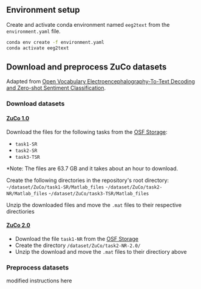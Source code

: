 ## Environment setup

Create and activate conda environment named ```eeg2text``` from the ```environment.yaml``` file.
```sh
conda env create -f environment.yaml
conda activate eeg2text
```

## Download and preprocess ZuCo datasets

Adapted from [Open Vocabulary Electroencephalography-To-Text Decoding and Zero-shot Sentiment Classification](https://github.com/MikeWangWZHL/EEG-To-Text).

### Download datasets

#### [ZuCo 1.0](https://osf.io/q3zws/)
Download the files for the following tasks from the [OSF Storage](https://osf.io/q3zws/files/osfstorage):
- `task1-SR`
- `task2-SR`
- `task3-TSR`

*Note: The files are 63.7 GB and it takes about an hour to download.

Create the following directories in the repository's root directory:
-`/dataset/ZuCo/task1-SR/Matlab_files`
-`/dataset/ZuCo/task2-NR/Matlab_files`
-`/dataset/ZuCo/task3-TSR/Matlab_files`

Unzip the downloaded files and move the `.mat` files to their respective directiories

#### [ZuCo 2.0](https://osf.io/2urht/)
- Download the file `task1-NR` from the [OSF Storage](https://osf.io/2urht/files/)
- Create the directory `/dataset/ZuCo/task2-NR-2.0/`
- Unzip the download and move the `.mat` files to their directiory above

### Preprocess datasets
modified instructions here
